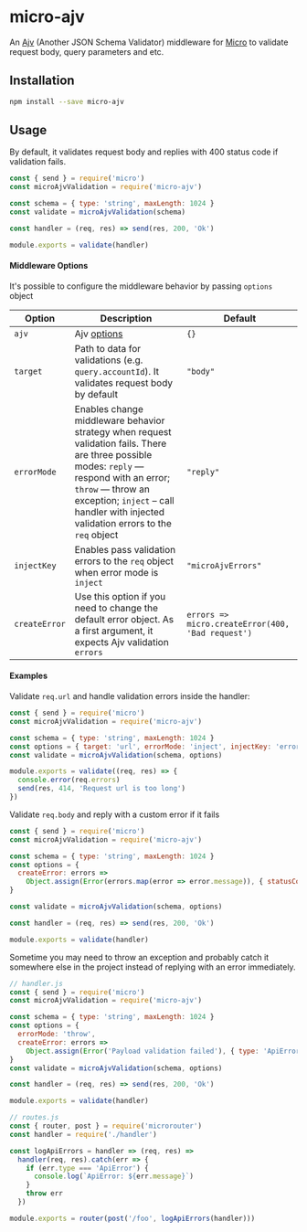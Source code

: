 # micro-ajv

An [Ajv](https://github.com/epoberezkin/ajv) (Another JSON Schema Validator) middleware for [Micro](https://github.com/zeit/micro) to validate request body, query parameters and etc.

## Installation

```bash
npm install --save micro-ajv
```

## Usage

By default, it validates request body and replies with 400 status code if validation fails.

```js
const { send } = require('micro')
const microAjvValidation = require('micro-ajv')

const schema = { type: 'string', maxLength: 1024 }
const validate = microAjvValidation(schema)

const handler = (req, res) => send(res, 200, 'Ok')

module.exports = validate(handler)
```

#### Middleware Options

It's possible to configure the middleware behavior by passing `options` object

| Option        | Description                                                                                                                                                                                                                                           | Default                                           |
| ------------- | ----------------------------------------------------------------------------------------------------------------------------------------------------------------------------------------------------------------------------------------------------- | ------------------------------------------------- |
| `ajv`         | Ajv [options](https://github.com/epoberezkin/ajv#options)                                                                                                                                                                                             | `{}`                                              |
| `target`      | Path to data for validations (e.g. `query.accountId`). It validates request body by default                                                                                                                                                           | `"body"`                                          |
| `errorMode`   | Enables change middleware behavior strategy when request validation fails. There are three possible modes: `reply` — respond with an error; `throw` — throw an exception; `inject` – call handler with injected validation errors to the `req` object | `"reply"`                                         |
| `injectKey`   | Enables pass validation errors to the `req` object when error mode is `inject`                                                                                                                                                                        | `"microAjvErrors"`                                |
| `createError` | Use this option if you need to change the default error object. As a first argument, it expects Ajv validation `errors`                                                                                                                               | `errors => micro.createError(400, 'Bad request')` |

#### Examples

Validate `req.url` and handle validation errors inside the handler:

```js
const { send } = require('micro')
const microAjvValidation = require('micro-ajv')

const schema = { type: 'string', maxLength: 1024 }
const options = { target: 'url', errorMode: 'inject', injectKey: 'errors' }
const validate = microAjvValidation(schema, options)

module.exports = validate((req, res) => {
  console.error(req.errors)
  send(res, 414, 'Request url is too long')
})
```

Validate `req.body` and reply with a custom error if it fails

```js
const { send } = require('micro')
const microAjvValidation = require('micro-ajv')

const schema = { type: 'string', maxLength: 1024 }
const options = {
  createError: errors =>
    Object.assign(Error(errors.map(error => error.message)), { statusCode: 400 }),
}

const validate = microAjvValidation(schema, options)

const handler = (req, res) => send(res, 200, 'Ok')

module.exports = validate(handler)
```

Sometime you may need to throw an exception and probably catch it somewhere else in the project instead of replying with an error immediately.

```js
// handler.js
const { send } = require('micro')
const microAjvValidation = require('micro-ajv')

const schema = { type: 'string', maxLength: 1024 }
const options = {
  errorMode: 'throw',
  createError: errors =>
    Object.assign(Error('Payload validation failed'), { type: 'ApiError', statusCode: 400 }),
}
const validate = microAjvValidation(schema, options)

const handler = (req, res) => send(res, 200, 'Ok')

module.exports = validate(handler)

// routes.js
const { router, post } = require('microrouter')
const handler = require('./handler')

const logApiErrors = handler => (req, res) =>
  handler(req, res).catch(err => {
    if (err.type === 'ApiError') {
      console.log(`ApiError: ${err.message}`)
    }
    throw err
  })

module.exports = router(post('/foo', logApiErrors(handler)))
```
